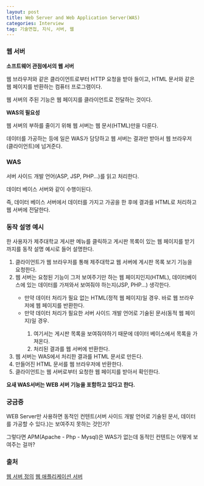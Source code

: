 ```yaml
---
layout: post
title: Web Server and Web Application Server(WAS)
categories: Interview
tag: 기술면접, 지식, 서버, 웹
---
```

### 웹 서버
<strong>소프트웨어 관점에서의 웹 서버</strong>
<p>웹 브라우저와 같은 클라이언트로부터 HTTP 요청을 받아 들이고, HTML 문서와 같은 웹 페이지를 반환하는 컴퓨터 프로그램이다.</p>
<p>웹 서버의 주된 기능은 웹 페이지를 클라이언트로 전달하는 것이다.</p>

<strong>WAS의 필요성</strong>
<p>웹 서버의 부하를 줄이기 위해 웹 서버는 웹 문서(HTML)만을 다룬다.</p>
<p>데이터를 가공하는 등에 일은 WAS가 담당하고 웹 서버는 결과만 받아서 웹 브라우저(클라이언트)에 넘겨준다.</p>


### WAS
<p>서버 사이드 개발 언어(ASP, JSP, PHP...)를 읽고 처리한다.</p>
<p>데이터 베이스 서버와 같이 수행이된다.</p>
<p>즉, 데이터 베이스 서버에서 데이터를 가지고 가공을 한 후에 결과를 HTML로 처리하고 웹 서버에 전달한다.</p>

### 동작 설명 예시
한 사용자가 제주대학교 게시판 메뉴를 클릭하고 게시판 목록이 있는 웹 페이지를 받기 까지를 동작 설명 예시로 들어 설명한다.

<ol>
  <li>클라이언트가 웹 브라우저를 통해 제주대학교 웹 서버에 게시판 목록 보기 기능을 요청한다.</li>
  <li>웹 서버는 요청된 기능이 그저 보여주기만 하는 웹 페이지인지(HTML), 데이터베이스에 있는 데이터를 가져와서 보여줘야 하는지(JSP, PHP...) 생각한다.</li>
  <ul>
    <li>만약 데이터 처리가 필요 없는 HTML(정적 웹 페이지)일 경우. 바로 웹 브라우저에 웹 페이지를 반환한다.</li>
    <li>만약 데이터 처리가 필요한 서버 사이드 개발 언어로 기술된 문서(동적 웹 페이지)일 경우.</li>
      <ol>
        <li>여기서는 게시판 목록을 보여줘야하기 때문에 데이터 베이스에서 목록을 가져온다.</li>
        <li>처리된 결과를 웹 서버에 반환한다.</li>
      </ol>
  </ul>
  <li>웹 서버는 WAS에서 처리한 결과를 HTML 문서로 만든다.</li>
  <li>만들어진 HTML 문서를 웹 브라우저에 반환한다.</li>
  <li>클라이언트는 웹 서버로부터 요청한 웹 페이지를 받아서 확인한다.</li>
</ol>

<strong>요새 WAS서버는 WEB 서버 기능을 포함하고 있다고 한다.</strong>

### 궁금증
<p>WEB Server만 사용하면 동적인 컨텐트(서버 사이드 개발 언어로 기술된 문서, 데이터를 가공할 수 있다.)는 보여주지 못하는 것인가?</p>
<p>그렇다면 APM(Apache - Php - Mysql)은 WAS가 없는데 동적인 컨텐트는 어떻게 보여주는 걸까?</p>

### 출처
[웹 서버 정의](https://ko.wikipedia.org/wiki/%EC%9B%B9_%EC%84%9C%EB%B2%84)
[웹 애플리케이션 서버](https://ko.wikipedia.org/wiki/%EC%9B%B9_%EC%95%A0%ED%94%8C%EB%A6%AC%EC%BC%80%EC%9D%B4%EC%85%98_%EC%84%9C%EB%B2%84)
[]()
